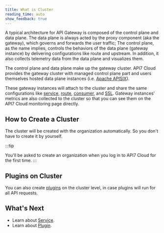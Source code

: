 ```yaml
---
title: What is Cluster
reading_time: auto
show_feedback: true
---
```


A typical architecture for API Gateway is composed of the control plane and data plane. The data plane is always acted by
the proxy component (aka the gateway), which governs and forwards the user traffic; The control plane, as the name implies, controls the behaviors
of the data plane (gateway instance) by delivering configurations like route and upstream. In addition, it also collects telemetry data from the data plane
and visualizes them.

The control plane and data plane make up the gateway cluster. API7 Cloud provides the gateway cluster with managed
control plane part and users themselves hosted data plane instances (i.e. [Apache APISIX](https://apisix.apache.org/)).

These gateway instances will attach to the cluster and share the same configurations like [service](./service.md), [route](./route.md),
[consumer](./consumer.md), and [SSL](./ssl.md). Gateway instances' metrics are also collected to the cluster
so that you can see them on the API7 Cloud monitoring page directly.

How to Create a Cluster
-----------------------

The cluster will be created with the organization automatically. So you don't have
to create it by yourself.

:::tip

You'll be asked to create an organization when you log in to API7 Cloud for the first time.
:::

Plugins on Cluster
------------------------

You can also create [plugins](./plugin.md) on the cluster level, in case plugins will run for
all API requests.

What's Next
-----------

* Learn about [Service](./service.md).
* Learn about [Plugin](./plugin.md).
